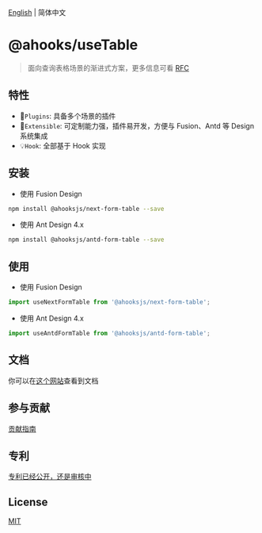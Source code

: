 [English](https://github.com/ahooksjs/useTable/blob/master/README.md) | 简体中文

# @ahooks/useTable

> 面向查询表格场景的渐进式方案，更多信息可看 [RFC](https://github.com/alibaba/hooks/issues/465)

## 特性

- 🔗`Plugins`: 具备多个场景的插件
- 🚀`Extensible`: 可定制能力强，插件易开发，方便与 Fusion、Antd 等 Design 系统集成
- 💡`Hook`: 全部基于 Hook 实现

## 安装

- 使用 Fusion Design

```sh
npm install @ahooksjs/next-form-table --save
```

- 使用 Ant Design 4.x

```sh
npm install @ahooksjs/antd-form-table --save
```

## 使用

- 使用 Fusion Design

```js
import useNextFormTable from '@ahooksjs/next-form-table';
```

- 使用 Ant Design 4.x

```js
import useAntdFormTable from '@ahooksjs/antd-form-table';
```

## 文档

你可以在[这个网站](https://usetable-ahooks.js.org/)查看到文档

## 参与贡献

[贡献指南](./CONTRIBUTING.zh-CN.md)

## 专利

[专利已经公开，还是审核中](https://patents.google.com/patent/CN113296779A/)

## License

[MIT](./LICENSE)
